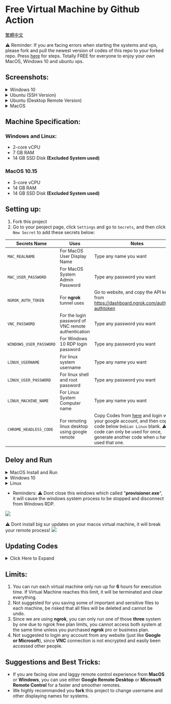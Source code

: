# Free Virtual Machine by Github Action

[繁體中文](https://github.com/RealKoolisw/VirtualMachine-GithubAction/blob/main/supports/README-zh.md)

:warning: Reminder: If you are facing errors when starting the systems and vps, please fork and pull the newest version of codes of this repo to your forked repo. Press [here](#Updating-Codes) for steps. 
Totally FREE for everyone to enjoy your own MacOS, Windows 10 and ubuntu vps.

## Screenshots:
<details>
    <summary>Windows 10</summary>
<br>
    
- Windows 10 Version
<img src="https://raw.githubusercontent.com/RealKoolisw/VirtualMachine-GithubAction/main/screenshots/268600af-c8b9-47cf-b5dd-d1c1ed6d9ce9.png">

- Windows 10 Task Manager
<img src="https://raw.githubusercontent.com/RealKoolisw/VirtualMachine-GithubAction/main/screenshots/0cf98258-a6fe-46bb-ac9a-ee4bb3037e3a.png" >

- Windows 10 Device Manager
<img src="https://raw.githubusercontent.com/RealKoolisw/VirtualMachine-GithubAction/main/screenshots/d32cf285-5ecf-4cce-a52a-5cb54fb130c7.png">

- Windows 10 Device Specification
<img src="https://raw.githubusercontent.com/RealKoolisw/VirtualMachine-GithubAction/main/screenshots/e1852b80-d550-44f3-b619-86ea82902bb4.png">
    
</details>

<details>
    <summary>Ubuntu (SSH Version)</summary>
<br>

1. Click **Run Workflox**
<img src="https://raw.githubusercontent.com/RealKoolisw/VirtualMachine-GithubAction/main/screenshots/96644176-D760-47D4-BED2-C47E62A6763F.png" >

2. Copy ssh with url
<img src="https://raw.githubusercontent.com/RealKoolisw/VirtualMachine-GithubAction/main/screenshots/0F804C5F-FE8F-45FA-9720-F91F212597DF.png" >

3. Open cmd or Terminal from your windows/MacOS or Linux, and type command provided by github actions boxes.
<img src="https://raw.githubusercontent.com/RealKoolisw/VirtualMachine-GithubAction/main/screenshots/78FE6C5A-7270-4986-AB8F-57EC4C9B4F44.png" >

type **yes** from the connect, and then type your ssh password by secrets of LINUX_USER_PASSWORD u have set.

4. Type **sudo -i** for root permission and type your password.
<img src="https://raw.githubusercontent.com/RealKoolisw/VirtualMachine-GithubAction/main/screenshots/E5527744-1ED1-4550-8867-EF4EC76D6895.png" >

5. Enjoy having your FREE linux SSH VPS and type any command you want.(but only 6 hours)
<img src="https://raw.githubusercontent.com/RealKoolisw/VirtualMachine-GithubAction/main/screenshots/E6E9EA63-AC24-4FDB-AAF9-8B509658440A.png" >

</details>

<details>
    <summary>Ubuntu (Desktop Remote Version)</summary>
<br>

- Desktop Screenshot
<img src="https://raw.githubusercontent.com/RealKoolisw/VirtualMachine-GithubAction/main/screenshots/4EB9C2FF-9D03-4998-A440-D7716A0F7CD0.png" >

- Linux Chrome
<img src="https://raw.githubusercontent.com/RealKoolisw/VirtualMachine-GithubAction/main/screenshots/09F0A4CF-9B30-44CD-8DC4-139D03DFC2CC.png" >

- Install any apps you want :)
<img src="https://raw.githubusercontent.com/RealKoolisw/VirtualMachine-GithubAction/main/screenshots/A0886141-DF1E-4379-88E7-F00EDAD87D0E.png">

</details>

<details>
    <summary>MacOS</summary>
<br>

- Desktop Screenshot
<img src="https://raw.githubusercontent.com/RealKoolisw/VirtualMachine-GithubAction/main/screenshots/Screenshot%202021-02-23%20at%207.32.41%20AM.png" >

- Settings
<img src="https://raw.githubusercontent.com/RealKoolisw/VirtualMachine-GithubAction/main/screenshots/Screenshot%202021-02-23%20at%207.32.21%20AM.png" >

- RAM
<img src="https://raw.githubusercontent.com/RealKoolisw/VirtualMachine-GithubAction/main/screenshots/Screenshot%202021-02-23%20at%207.32.58%20AM.png" >

- Storage
<img src="https://raw.githubusercontent.com/RealKoolisw/VirtualMachine-GithubAction/main/screenshots/Screenshot%202021-02-23%20at%207.33.18%20AM.png" >

- Pre-Installed Apps
<img src="https://raw.githubusercontent.com/RealKoolisw/VirtualMachine-GithubAction/main/screenshots/Screenshot%202021-02-23%20at%207.34.10%20AM.png" >

</details>

## Machine Specification:
### Windows and Linux:
- 2-core vCPU
- 7 GB RAM
- 14 GB SSD Disk **(Excluded System used)**
### MacOS 10.15
- 3-core vCPU
- 14 GB RAM
- 14 GB SSD Disk **(Excluded System used)**

## Setting up:
1. Fork this project
2. Go to your peoject page, click `Settings` and go to `Secrets`, and then click `New Secret` to add these secrets below:

Secrets Name | Uses | Notes
----- | ----- | -----
`MAC_REALNAME` | For MacOS User Display Name | Type any name you want
`MAC_USER_PASSWORD` | For MacOS System Admin Password | Type any password you want
`NGROK_AUTH_TOKEN` | For **ngrok** tunnel uses | Go to website, and copy the API key from https://dashboard.ngrok.com/auth/your-authtoken
`VNC_PASSWORD` | For the login password of VNC remote authentication | Type any password you want
`WINDOWS_USER_PASSWORD` | For Windows 10 RDP login password | Type any password you want
`LINUX_USERNAME` | For linux system username | Type any name you want
`LINUX_USER_PASSWORD` | For linux shell and root password | Type any password you want
`LINUX_MACHINE_NAME` | For Linux System Computer name | Type any name you want
`CHROME_HEADLESS_CODE` | For remoting linux desktop using google remote | Copy Codes from [here](https://remotedesktop.google.com/headless) and login with your google account, and then copy the code below `Debian Linux` blank. :warning: Each code can only be used for once, generate another code when u have used that one.

## Deloy and Run
<details>
    <summary>MacOS Install and Run</summary>
<br>
    
1. go to `Actions` Tab and select one of system workflow.

2. Click `Run Workflow` button on the left of `This workflow has a workflow_dispatch event trigger` line.

3. Wait until a few minutes.

4. Go to https://dashboard.ngrok.com/status/tunnels and check if theres a one online tunnel running.

5. Copy the link(**without tcp://**) and go to VNC Viewer(Download and install it), input the link to connect area u copied from the website.

6. Fill in those login info, within username `koolisw`and password from `VNC_PASSWORD` you typed.

7. Enjoy!

</details>

<details>
    <summary>Windows 10</summary>
<br>

1. First, start the actions of Windows 10 System.
2. Second, Go to https://dashboard.ngrok.com/status/tunnels and check if theres a one online tunnel running.
3. Go to Windows Remote Desktop Connection app or Microsoft Remote Desktop software to connect to windows 10 VPS.
4. ENJOY!

</details>

<details>
    <summary>Linux</summary>
<br>

1. First, start the actions of Linux System.
2. Second, Copy the link from the console
<img src="https://raw.githubusercontent.com/RealKoolisw/VirtualMachine-GithubAction/main/screenshots/0F804C5F-FE8F-45FA-9720-F91F212597DF.png" >
3. Go to MacOS Terminal or Windows CMD Terminal or else ssh client and enter command provided. Enter your ssh password then.
<img src="https://raw.githubusercontent.com/RealKoolisw/VirtualMachine-GithubAction/main/screenshots/78FE6C5A-7270-4986-AB8F-57EC4C9B4F44.png" >
4. ENJOY!

</details>


- Reminders:
:warning: Dont close this windows which called "**provisioner.exe**", it will cause the windows system process to be stopped and disconnect from Windows RDP.
<img src="https://raw.githubusercontent.com/RealKoolisw/VirtualMachine-GithubAction/main/screenshots/9a56f43b-0734-4186-b619-1588c208eb05.png">

:warning: Dont install big sur updates on your macos virtual machine, it will break your remote process!
<img src="https://raw.githubusercontent.com/RealKoolisw/VirtualMachine-GithubAction/main/screenshots/Screenshot%202021-02-23%20at%207.35.57%20AM.png">

## Updating Codes
<details>
    <summary>Click Here to Expand</summary>
<br>

1. First, click **compare**.
<img src="https://raw.githubusercontent.com/RealKoolisw/image/main/71352891-F8EF-4A27-A7FC-34960DAE9676.jpeg">

2. Second, follow instruction below and press crate pull request.
<img src="https://raw.githubusercontent.com/RealKoolisw/image/main/ED0C5969-7230-4846-A692-1E1DA63EF44E.jpeg">

3. Third, type anything on the title amd create a pull request.
<img src="https://raw.githubusercontent.com/RealKoolisw/image/main/F972E631-1940-4DED-8988-98C97221F6C4.jpeg">

4. Fourth, click merge pull request under the page you have redirected to.
<img src="https://raw.githubusercontent.com/RealKoolisw/image/main/65837991-741A-4DE2-A139-7CF9D0E75692.jpeg">
    
</details>

## Limits: 
1. You can run each virtual machine only run up for **6** hours for execution time. If Virtual Machine reaches this limit, it will be terminated and clear everything.
2. Not suggested for you saving some of important and sensitive files to each machine, be risked that all files will be deleted and cannot be undo.
3. Since we are using **ngrok**, you can only run one of those **three** system by one due to ngrok free plan limits, you cannot access both system at the same time unless you purchased **ngrok** pro or business plan.
4. Not suggested to login any account from any website (just like **Google or Microsoft**), since **VNC** connection is not encrypted and easily been accessed other people.

## Suggestions and Best Tricks:
- If you are facing slow and laggy remote control experience from **MacOS** or **Windows**, you can use either **Google Remote Desktop** or **Microsoft Remote Control** for a faster and smoother remotes.
- We highly recommanded you **fork** this project to change username and other displaying names for systems.
